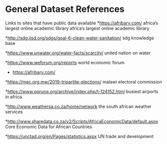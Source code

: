 # General Dataset References
Links to sites that have public data available
*https://afribary.com/ africa’s largest online academic library africa’s largest online academic library

*http://sdg.iisd.org/sdgs/goal-6-clean-water-sanitation/ sdg knowledge base

*https://www.unwater.org/water-facts/scarcity/ united nation on water

*https://www.weforum.org/reports world economic forum

* https://afribary.com/

*https://mec.org.mw/2019-tripartite-elections/  malawi electoral commission 

*https://www.pprune.org/archive/index.php/t-124152.html busiest airports in africa

*http://www.weathersa.co.za/home/network the south african weather services

*http://www.sharedata.co.za/v2/Scripts/AfricaEconomicData/default.aspx  
Core Economic Data for African Countries

*https://unctad.org/en/Pages/statistics.aspx
UN trade and development